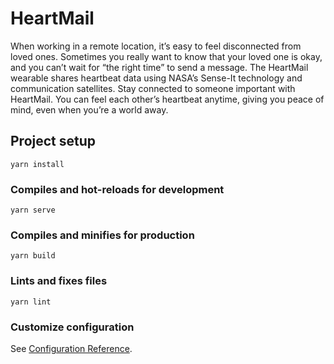 # HeartMail

When working in a remote location, it’s easy to feel disconnected from loved ones. Sometimes you really want to know that your loved one is okay, and you can’t wait for “the right time” to send a message. The HeartMail wearable shares heartbeat data using NASA’s Sense-It technology and communication satellites. Stay connected to someone important with HeartMail. You can feel each other’s heartbeat anytime, giving you peace of mind, even when you’re a world away.

## Project setup
```
yarn install
```

### Compiles and hot-reloads for development
```
yarn serve
```

### Compiles and minifies for production
```
yarn build
```

### Lints and fixes files
```
yarn lint
```

### Customize configuration
See [Configuration Reference](https://cli.vuejs.org/config/).
